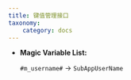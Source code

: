 ```yaml
---
title: 键值管理接口
taxonomy:
    category: docs
---
```


* **Magic Variable List:**

    `#m_username#` -> `SubAppUserName`
